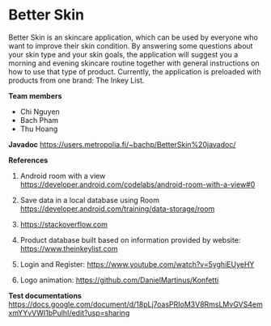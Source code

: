 # Better Skin

Better Skin is an skincare application, which can be used by everyone who want to improve their skin condition.
By answering some questions about your skin type and your skin goals, the application will suggest you a morning
and evening skincare routine together with general instructions on how to use that type of product.
Currently, the application is preloaded with products from one brand: The Inkey List.

**Team members**
- Chi Nguyen
- Bach Pham 
- Thu Hoang

**Javadoc**
https://users.metropolia.fi/~bachp/BetterSkin%20javadoc/

**References**
1. Android room with a view
    https://developer.android.com/codelabs/android-room-with-a-view#0

2. Save data in a local database using Room
    https://developer.android.com/training/data-storage/room

3.  https://stackoverflow.com

4. Product database built based on information provided by website:
    https://www.theinkeylist.com

5. Login and Register:
    https://www.youtube.com/watch?v=5yghiEUyeHY

6. Logo animation: 
    https://github.com/DanielMartinus/Konfetti

 
**Test documentations**
https://docs.google.com/document/d/18pLj7oasPRIoM3V8RmsLMvGVS4emxmYYvVWI1bPulhI/edit?usp=sharing

